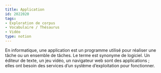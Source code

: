 ```yaml
---
title: Application
id: 2022020
tags:
- Exploration de corpus
- Vocabulaire / Thésaurus
- Vidéo
type: notion
---
```


En informatique, une application est un programme utilisé pour réaliser une tâche ou un ensemble de tâches. Le terme est synonyme de logiciel. Un éditeur de texte, un jeu vidéo, un navigateur web sont des applications ; elles ont besoin des services d’un système d’exploitation pour fonctionner.

